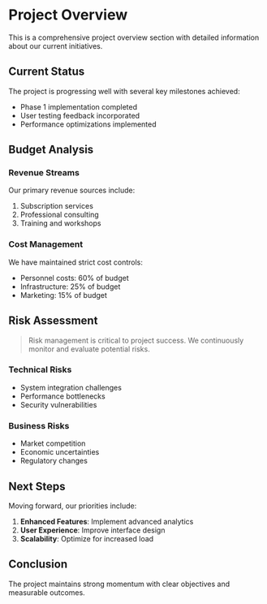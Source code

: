 # Project Overview

This is a comprehensive project overview section with detailed information about our current initiatives.

## Current Status

The project is progressing well with several key milestones achieved:

-   Phase 1 implementation completed
-   User testing feedback incorporated
-   Performance optimizations implemented

## Budget Analysis

### Revenue Streams

Our primary revenue sources include:

1. Subscription services
2. Professional consulting
3. Training and workshops

### Cost Management

We have maintained strict cost controls:

-   Personnel costs: 60% of budget
-   Infrastructure: 25% of budget
-   Marketing: 15% of budget

## Risk Assessment

> Risk management is critical to project success. We continuously monitor and evaluate potential risks.

### Technical Risks

-   System integration challenges
-   Performance bottlenecks
-   Security vulnerabilities

### Business Risks

-   Market competition
-   Economic uncertainties
-   Regulatory changes

## Next Steps

Moving forward, our priorities include:

1. **Enhanced Features**: Implement advanced analytics
2. **User Experience**: Improve interface design
3. **Scalability**: Optimize for increased load

## Conclusion

The project maintains strong momentum with clear objectives and measurable outcomes.
